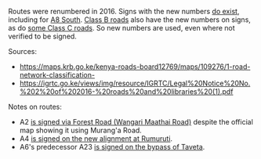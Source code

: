 Routes were renumbered in 2016. Signs with the new numbers [do exist](https://www.google.com/maps/@-3.9909587,39.5678498,3a,43.4y,128.56h,98.18t/data=!3m7!1e1!3m5!1scyPT_vXjfCS0e3IF7YohZg!2e0!6shttps:%2F%2Fstreetviewpixels-pa.googleapis.com%2Fv1%2Fthumbnail%3Fcb_client%3Dmaps_sv.tactile%26w%3D900%26h%3D600%26pitch%3D-8.184795416823818%26panoid%3DcyPT_vXjfCS0e3IF7YohZg%26yaw%3D128.55555630254298!7i16384!8i8192?entry=ttu&g_ep=EgoyMDI1MDQwOS4wIKXMDSoASAFQAw%3D%3D), including for [A8 South](https://www.google.com/maps/@-0.6969554,36.4271308,3a,28.6y,76.65h,88.43t/data=!3m7!1e1!3m5!1sYJxjXhKhufBTG4nUIcERyQ!2e0!6shttps:%2F%2Fstreetviewpixels-pa.googleapis.com%2Fv1%2Fthumbnail%3Fcb_client%3Dmaps_sv.tactile%26w%3D900%26h%3D600%26pitch%3D1.5681045979142567%26panoid%3DYJxjXhKhufBTG4nUIcERyQ%26yaw%3D76.64596928901238!7i16384!8i8192?entry=ttu&g_ep=EgoyMDI1MDQxNC4xIKXMDSoASAFQAw%3D%3D). [Class B roads](https://www.google.com/maps/@3.1299261,35.5992345,3a,15y,319.85h,88.52t/data=!3m7!1e1!3m5!1sWPoIVjV7Ax1qJUy3VC5fGg!2e0!6shttps:%2F%2Fstreetviewpixels-pa.googleapis.com%2Fv1%2Fthumbnail%3Fcb_client%3Dmaps_sv.tactile%26w%3D900%26h%3D600%26pitch%3D1.4766045021564054%26panoid%3DWPoIVjV7Ax1qJUy3VC5fGg%26yaw%3D319.8519352793429!7i16384!8i8192?entry=ttu&g_ep=EgoyMDI1MDQxNC4xIKXMDSoASAFQAw%3D%3D) also have the new numbers on signs, as do [some Class C roads](https://www.google.com/maps/@1.0137622,35.0060024,3a,15y,291.5h,89.05t/data=!3m7!1e1!3m5!1sNXV0jrREXE2SyWkNIOOAVQ!2e0!6shttps:%2F%2Fstreetviewpixels-pa.googleapis.com%2Fv1%2Fthumbnail%3Fcb_client%3Dmaps_sv.tactile%26w%3D900%26h%3D600%26pitch%3D0.9467740361377963%26panoid%3DNXV0jrREXE2SyWkNIOOAVQ%26yaw%3D291.4961351278929!7i16384!8i8192?entry=ttu&g_ep=EgoyMDI1MDQxNC4xIKXMDSoASAFQAw%3D%3D). So new numbers are used, even where not verified to be signed.

Sources:
* https://maps.krb.go.ke/kenya-roads-board12769/maps/109276/1-road-network-classification-
* https://igrtc.go.ke/views/img/resource/IGRTC/Legal%20Notice%20No.%202%20of%202016-%20roads%20and%20libraries%20(1).pdf

Notes on routes:
* A2 [is signed via Forest Road (Wangari Maathai Road)](https://www.google.com/maps/@-1.2591613,36.845675,3a,48.9y,239.84h,100.68t/data=!3m7!1e1!3m5!1s0by_sYM7y6Nf2DahfdIq-g!2e0!6shttps:%2F%2Fstreetviewpixels-pa.googleapis.com%2Fv1%2Fthumbnail%3Fcb_client%3Dmaps_sv.tactile%26w%3D900%26h%3D600%26pitch%3D-10.675915627756623%26panoid%3D0by_sYM7y6Nf2DahfdIq-g%26yaw%3D239.83897261611958!7i16384!8i8192?entry=ttu&g_ep=EgoyMDI1MDQxNC4xIKXMDSoASAFQAw%3D%3D) despite the official map showing it using Murang'a Road.
* A4 [is signed on the new alignment at Rumuruti](https://www.google.com/maps/@0.2597971,36.5360412,3a,15y,55.68h,89.64t/data=!3m7!1e1!3m5!1sKvv-wEGjklicC_9-WZ-qSg!2e0!6shttps:%2F%2Fstreetviewpixels-pa.googleapis.com%2Fv1%2Fthumbnail%3Fcb_client%3Dmaps_sv.tactile%26w%3D900%26h%3D600%26pitch%3D0.35652611633439335%26panoid%3DKvv-wEGjklicC_9-WZ-qSg%26yaw%3D55.68235030657538!7i16384!8i8192?entry=ttu&g_ep=EgoyMDI1MDQxNC4xIKXMDSoASAFQAw%3D%3D).
* A6's predecessor A23 [is signed on the bypass of Taveta](https://www.google.com/maps/@-3.3892577,37.727881,3a,15y,325.59h,87.73t/data=!3m7!1e1!3m5!1sXlIuQFWIhqBleTfr_kP9iA!2e0!6shttps:%2F%2Fstreetviewpixels-pa.googleapis.com%2Fv1%2Fthumbnail%3Fcb_client%3Dmaps_sv.tactile%26w%3D900%26h%3D600%26pitch%3D2.2667136361423417%26panoid%3DXlIuQFWIhqBleTfr_kP9iA%26yaw%3D325.59082467416044!7i16384!8i8192?entry=ttu&g_ep=EgoyMDI1MDQxNC4xIKXMDSoASAFQAw%3D%3D).

